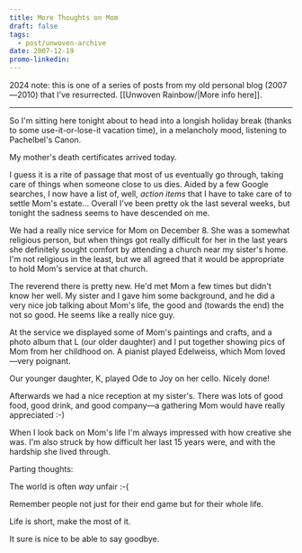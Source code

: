 ```yaml
---
title: More Thoughts on Mom
draft: false
tags:
  - post/unwoven-archive
date: 2007-12-19
promo-linkedin:
---
```

2024 note: this is one of a series of posts from my old personal blog (2007—2010) that I've resurrected. [[Unwoven Rainbow/|More info here]].

---

So I'm sitting here tonight about to head into a longish holiday break (thanks to some use-it-or-lose-it vacation time), in a melancholy mood, listening to Pachelbel's Canon.

My mother's death certificates arrived today.
  
I guess it is a rite of passage that most of us eventually go through, taking care of things when someone close to us dies. Aided by a few Google searches, I now have a list of, well, _action items_ that I have to take care of to settle Mom's estate... Overall I've been pretty ok the last several weeks, but tonight the sadness seems to have descended on me.  
  
We had a really nice service for Mom on December 8. She was a somewhat religious person, but when things got really difficult for her in the last years she definitely sought comfort by attending a church near my sister's home. I'm not religious in the least, but we all agreed that it would be appropriate to hold Mom's service at that church.  
  
The reverend there is pretty new. He'd met Mom a few times but didn't know her well. My sister and I gave him some background, and he did a very nice job talking about Mom's life, the good and (towards the end) the not so good. He seems like a really nice guy.  
  
At the service we displayed some of Mom's paintings and crafts, and a photo album that L (our older daughter) and I put together showing pics of Mom from her childhood on. A pianist played Edelweiss, which Mom loved—very poignant.  
  
Our younger daughter, K, played Ode to Joy on her cello. Nicely done!  
  
Afterwards we had a nice reception at my sister's. There was lots of good food, good drink, and good company—a gathering Mom would have really appreciated :-)  
  
When I look back on Mom's life I'm always impressed with how creative she was. I'm also struck by how difficult her last 15 years were, and with the hardship she lived through.  
  
Parting thoughts:  
  
The world is often _way_ unfair :-(  
  
Remember people not just for their end game but for their whole life.  
  
Life is short, make the most of it.  
  
It sure is nice to be able to say goodbye.
